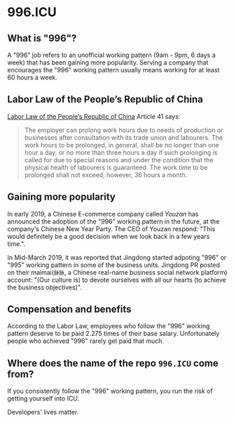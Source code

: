 996.ICU
===

## What is "996"?
A "996" job refers to an unofficial working pattern (9am - 9pm, 6 days a week) that has been gaining more popularity. 
Serving a company that encourages the "996" working pattern usually means working for at least 60 hours a week.

## Labor Law of the People’s Republic of China
[Labor Law of the People’s Republic of China](http://www.china.org.cn/living_in_china/abc/2009-07/15/content_18140508.htm) Article 41 says:

> The employer can prolong work hours due to needs of production or businesses after consultation with its trade union and labourers. The work hours to be prolonged, in general, shall be no longer than one hour a day, or no more than three hours a day if such prolonging is called for due to special reasons and under the condition that the physical health of labourers is guaranteed. The work time to be prolonged shall not exceed, however, 36 hours a month. 

## Gaining more popularity

In early 2019, a Chinese E-commerce company called _Youzan_ has announced the adoption of the "996" working pattern in the future, at the company's Chinese New Year Party. The CEO of Youzan respond: "This would definitely be a good decision when we look back in a few years time.".

In Mid-March 2019, it was reported that Jingdong started adpoting "996" or "995" working pattern in some of the business units. Jingdong PR posted on their maimai(`脉脉`, a Chinese real-name business social network platform) account: "(Our culture is) to devote ourselves with all our hearts (to achieve the business objectives)".

## Compensation and benefits

According to the Labor Law, employees who follow the "996" working pattern deserve to be paid 2.275 times of their base salary. Unfortunately people who achieved "996" rarely get paid that much.

## Where does the name of the repo `996.ICU` come from?

If you consistently follow the "996" working pattern, you run the risk of getting yourself into ICU. 

Developers' lives matter.
